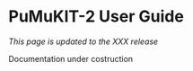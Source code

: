 PuMuKIT-2 User Guide
====================

*This page is updated to the XXX release*

Documentation under costruction